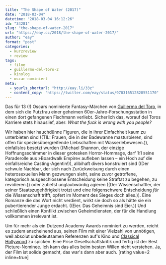 ```yaml
---
title: "The Shape of Water (2017)"
date: "2018-03-04"
datetime: "2018-03-04 16:12:26"
id: "34281"
slug: "the-shape-of-water-2017"
url: "https://eay.cc/2018/the-shape-of-water-2017/"
author: "eay"
format: "post"
categories:
  - kurzreview
  - review
tags:
  - filme
  - guillermo-del-toro-2
  - kinolog
  - oscar-nominiert
meta:
  - yourls_shorturl: "http://eay.li/33z"
  - content_copy: "https://twitter.com/eay/status/970316512828551170"
---
```


Das für 13 (!) Oscars nominierte Fantasy-Märchen von [Guillermo del Toro](https://en.wikipedia.org/wiki/Guillermo_del_Toro), in dem sich die Putzfrau einer geheimen 60er-Jahre-Forschungsstation in einen dort gefangenen Fischmann verliebt. Sicherlich das, worauf del Toros Karriere stets hinauslief, aber: _What the fuck is wrong with you people?_

Wir haben hier hauchdünne Figuren, die in ihrer Einfachheit kaum zu unterbieten sind ((TIL: Frauen, die in der Badewanne masturbieren, sind offen für speziesübergreifende Liebschaften mit Wasserlebewesen.)), einfallslos besetzt wurden ((Michael Shannon, der einzige Hoffnungsschimmer in dieser grotesken Horror-Hommage, darf 1:1 seine Paraderolle aus »Boardwalk Empire« aufleben lassen – ein Hoch auf die einfallsreiche Casting-Agentin!)), alibihaft divers konstruiert sind ((Der schwule Nachbar, der sich nach Zurückweisung durch einen heterosexuellen Mann gezwungen sieht, seine zuvor getroffene, kategorisch ausgeschlossene Entscheidung keine Straftat zu begehen, zu revidieren.)) oder zutiefst unglaubwürdig agieren ((Der Wissenschaftler, der seiner Staatszugehörigkeit trotzt und eine folgenschwere Entscheidung _für_ die Wissenschaft trifft, opfert im Moment des Sieges doch alles.)). Eine Romanze die das Wort nicht verdient, wirkt sie doch so als hätte sie ein pubertierender Junge erdacht. ((Eier. Das Geheimnis sind Eier.)) Und schließlich einen Konflikt zwischen Geheimdiensten, der für die Handlung vollkommen irrelevant ist.

Um für mehr als ein Dutzend Academy Awards nominiert zu werden, reicht es zudem anscheinend aus, seinen Film mit einer Vielzahl von unnötigen, weil absolut unbedeutsamen Referenzen auf's Kino und [Classical Hollywood](https://en.wikipedia.org/wiki/Classical_Hollywood_cinema) zu spicken. Eine Prise Gesellschaftskritik und fertig ist der Best Picture-Nominee. Ich kann das alles beim besten Willen nicht verstehen. Ja, der Film ist solide gemacht, das war's dann aber auch. \[rating value=2 inline=true\]
